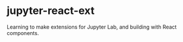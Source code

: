 # jupyter-react-ext
Learning to make extensions for Jupyter Lab, and building with React components.
